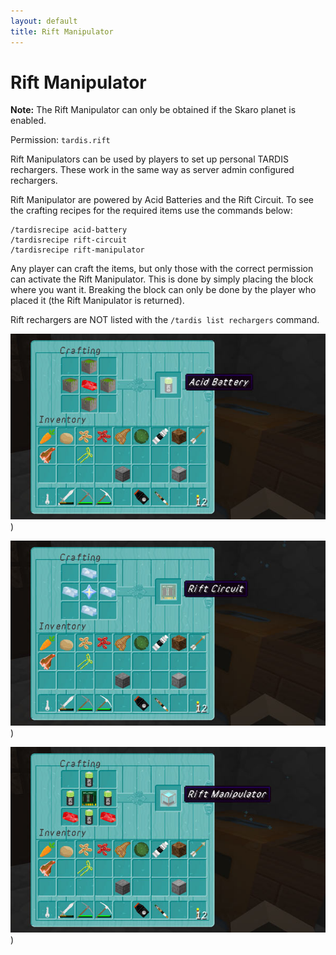 ```yaml
---
layout: default
title: Rift Manipulator
---
```


# Rift Manipulator

**Note:** The Rift Manipulator can only be obtained if the Skaro planet is enabled.

Permission: `tardis.rift`

Rift Manipulators can be used by players to set up personal TARDIS rechargers. These work in the same way as server
admin configured rechargers.

Rift Manipulator are powered by Acid Batteries and the Rift Circuit. To see the crafting recipes for the required items
use the commands below:

    /tardisrecipe acid-battery
    /tardisrecipe rift-circuit
    /tardisrecipe rift-manipulator

Any player can craft the items, but only those with the correct permission can activate the Rift Manipulator. This is
done by simply placing the block where you want it. Breaking the block can only be done by the player who placed it (the
Rift Manipulator is returned).

Rift rechargers are NOT listed with the `/tardis list rechargers` command.

![acid battery](/images/docs/acid-battery.jpg))

![rift circuit](/images/docs/rift-circuit.jpg))

![rift manipulator](/images/docs/rift-manipulator.jpg))

